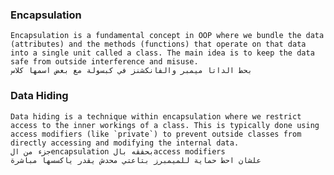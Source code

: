 ### Encapsulation
	Encapsulation is a fundamental concept in OOP where we bundle the data (attributes) and the methods (functions) that operate on that data into a single unit called a class. The main idea is to keep the data safe from outside interference and misuse.
	بحط الداتا ميمبر والفانكشنز في كبسولة مع بعض اسمها كلاس


### Data Hiding
	Data hiding is a technique within encapsulation where we restrict access to the inner workings of a class. This is typically done using access modifiers (like `private`) to prevent outside classes from directly accessing and modifying the internal data.
	جزء من الencapsulation بحققه بالaccess modifiers 
	علشان احط حماية للميمبرز بتاعتي محدش يقدر ياكسسها مباشرة